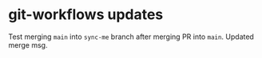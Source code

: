 # git-workflows updates
Test merging `main` into `sync-me` branch after merging PR into `main`. Updated merge msg.
